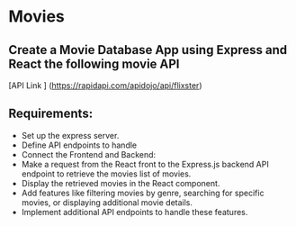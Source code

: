 # Movies

## Create a Movie Database App using Express and React the following movie API
[API Link ] (https://rapidapi.com/apidojo/api/flixster)



## Requirements:
* Set up the express server.
* Define API endpoints to handle
* Connect the Frontend and Backend:
* Make a request from the React front to the Express.js backend API endpoint to retrieve the movies list of movies.
* Display the retrieved movies in the React component.
* Add features like filtering movies by genre, searching for specific movies, or displaying additional movie details.
* Implement additional API endpoints to handle these features.
